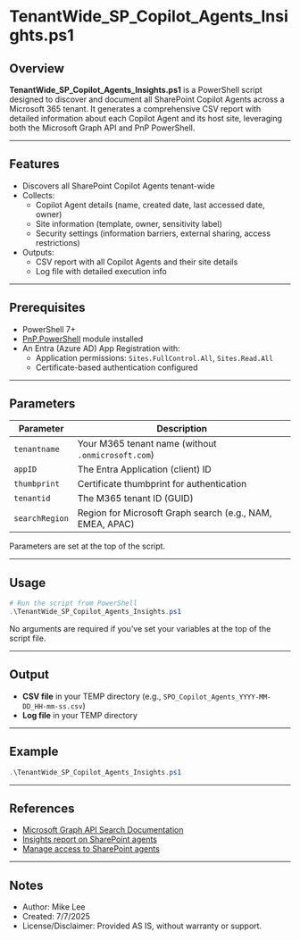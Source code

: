 # TenantWide_SP_Copilot_Agents_Insights.ps1

## Overview

**TenantWide_SP_Copilot_Agents_Insights.ps1** is a PowerShell script designed to discover and document all SharePoint Copilot Agents across a Microsoft 365 tenant. It generates a comprehensive CSV report with detailed information about each Copilot Agent and its host site, leveraging both the Microsoft Graph API and PnP PowerShell.

---

## Features

- Discovers all SharePoint Copilot Agents tenant-wide
- Collects:
  - Copilot Agent details (name, created date, last accessed date, owner)
  - Site information (template, owner, sensitivity label)
  - Security settings (information barriers, external sharing, access restrictions)
- Outputs:
  - CSV report with all Copilot Agents and their site details
  - Log file with detailed execution info

---

## Prerequisites

- PowerShell 7+
- [PnP.PowerShell](https://pnp.github.io/powershell/) module installed
- An Entra (Azure AD) App Registration with:
  - Application permissions: `Sites.FullControl.All`, `Sites.Read.All`
  - Certificate-based authentication configured

---

## Parameters

| Parameter     | Description                                                       |
|---------------|-------------------------------------------------------------------|
| `tenantname`  | Your M365 tenant name (without `.onmicrosoft.com`)                |
| `appID`       | The Entra Application (client) ID                                 |
| `thumbprint`  | Certificate thumbprint for authentication                         |
| `tenantid`    | The M365 tenant ID (GUID)                                         |
| `searchRegion`| Region for Microsoft Graph search (e.g., NAM, EMEA, APAC)         |

Parameters are set at the top of the script.

---

## Usage

```powershell
# Run the script from PowerShell
.\TenantWide_SP_Copilot_Agents_Insights.ps1
```

No arguments are required if you’ve set your variables at the top of the script file.

---

## Output

- **CSV file** in your TEMP directory (e.g., `SPO_Copilot_Agents_YYYY-MM-DD_HH-mm-ss.csv`)
- **Log file** in your TEMP directory

---

## Example

```powershell
.\TenantWide_SP_Copilot_Agents_Insights.ps1
```

---

## References

- [Microsoft Graph API Search Documentation](https://learn.microsoft.com/en-us/graph/api/search-query?view=graph-rest-1.0&tabs=http)
- [Insights report on SharePoint agents](https://learn.microsoft.com/en-us/sharepoint/insights-on-sharepoint-agents)
- [Manage access to SharePoint agents](https://learn.microsoft.com/en-us/sharepoint/manage-access-agents-in-sharepoint)

---

## Notes

- Author: Mike Lee
- Created: 7/7/2025
- License/Disclaimer: Provided AS IS, without warranty or support.
